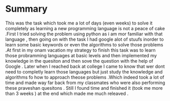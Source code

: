 # Summary
This was the task which took me a lot of days (even weeks) to solve it completely  as learning a new programming language is not a peace of cake .First I tried solving the problem using python as i am mor familiar with that language , then going on with the task I had google alot of stuufs inorder to learn some basic keywords or even the algorithms to solve those problems .At first in my onam vacation my strategy to finish this task was to learn those probramming languages at basic levels and then implemented my knowledge in the quesiton and then sove the question with the help of Google . Later when I reached back at college I came to know that wer dont need to completly learn those languages but just study the knowledge and algorithms fo how to approach theose problems .Which indeed took a lot of time and made way far back from my classmates who were also performing these praveshan quesitons . Still I found time and finished it (took me more than 3 weeks ) at the end which made me much releaved .

